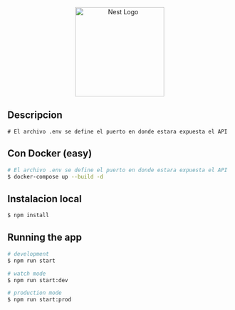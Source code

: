 <p align="center">
  <a href="http://nestjs.com/" target="blank"><img src="https://nestjs.com/img/logo-small.svg" width="200" alt="Nest Logo" /></a>
</p>



## Descripcion 
```
# El archivo .env se define el puerto en donde estara expuesta el API

```


## Con Docker (easy)

```bash
# El archivo .env se define el puerto en donde estara expuesta el API
$ docker-compose up --build -d

```


## Instalacion local

```bash
$ npm install
```

## Running the app

```bash
# development
$ npm run start

# watch mode
$ npm run start:dev

# production mode
$ npm run start:prod
```




